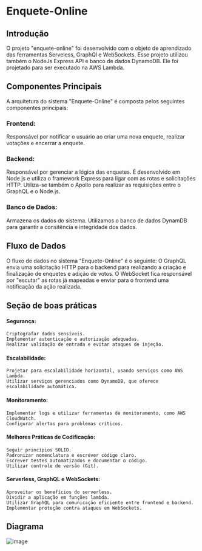 <!--
title: 'Enquete-Online'
description: 'O projeto "enquete-online" foi desenvolvido com o objeto de aprendizado das ferramentas Serveless, GraphQl e WebSockets. Esse projeto utilizou também o NodeJs Express API e banco de dados DynamoDB. Ele foi projetado para ser executado na AWS Lambda.'
layout: Doc
framework: v3
platform: AWS
language: nodeJS
priority: 1
authorLink: 'https://github.com/serverless'
authorName: 'Serverless, inc.'
authorAvatar: 'https://avatars1.githubusercontent.com/u/13742415?s=200&v=4'
-->
# Enquete-Online


## Introdução

O projeto "enquete-online" foi desenvolvido com o objeto de aprendizado das ferramentas Serveless, GraphQl e WebSockets. Esse projeto utilizou também o NodeJs Express API e banco de dados DynamoDB. Ele foi projetado para ser executado na AWS Lambda.

## Componentes Principais

A arquitetura do sistema "Enquete-Online" é composta pelos seguintes componentes principais:

### Frontend:

Responsável por notificar o usuário ao criar uma nova enquete, realizar votações e encerrar a enquete.

### Backend:

Responsável por gerenciar a lógica das enquetes. É desenvolvido em Node.js e utiliza o framework Express para ligar com as rotas e solicitações HTTP. Utiliza-se também o Apollo para realizar as requisições entre o GraphQL e o Node.js.

### Banco de Dados:

Armazena os dados do sistema. Utilizamos o banco de dados DynamDB para garantir a consitência e integridade dos dados.

## Fluxo de Dados
O fluxo de dados no sistema "Enquete-Online" é o seguinte:
O GraphQL envia uma solicitação HTTP para o backend para realizando a criação e finalização de enquetes e adição de votos.
O WebSocket fica responsável por "escutar" as rotas já mapeadas e enviar para o frontend uma notificação da ação realizada.

## Seção de boas práticas
#### Segurança:

    Criptografar dados sensíveis.
    Implementar autenticação e autorização adequadas.
    Realizar validação de entrada e evitar ataques de injeção.

#### Escalabilidade:

    Projetar para escalabilidade horizontal, usando serviços como AWS Lambda.
    Utilizar serviços gerenciados como DynamoDB, que oferece escalabilidade automática.

#### Monitoramento:

    Implementar logs e utilizar ferramentas de monitoramento, como AWS CloudWatch.
    Configurar alertas para problemas críticos.

#### Melhores Práticas de Codificação:

    Seguir princípios SOLID.
    Padronizar nomenclatura e escrever código claro.
    Escrever testes automatizados e documentar o código.
    Utilizar controle de versão (Git).

#### Serverless, GraphQL e WebSockets:

    Aproveitar os benefícios do serverless.
    Dividir a aplicação em funções lambda.
    Utilizar GraphQL para comunicação eficiente entre frontend e backend.
    Implementar proteção contra ataques em WebSockets.

## Diagrama

![image](https://github.com/simeialves/enquete-online/assets/55514588/52532865-5176-45bf-a6f0-fb80908a894b)
